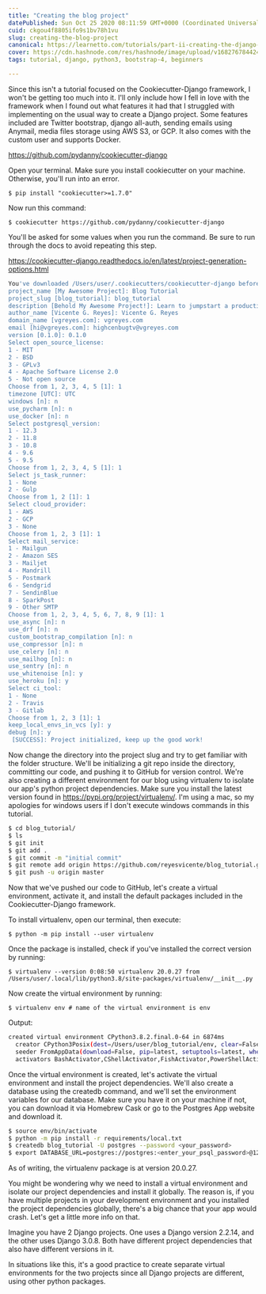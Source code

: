 ```yaml
---
title: "Creating the blog project"
datePublished: Sun Oct 25 2020 08:11:59 GMT+0000 (Coordinated Universal Time)
cuid: ckgou4f8805ifo9s1bv78h1vu
slug: creating-the-blog-project
canonical: https://learnetto.com/tutorials/part-ii-creating-the-django-blog-project
cover: https://cdn.hashnode.com/res/hashnode/image/upload/v1682767844245/458ca433-e5b3-4c00-b04a-8e989de2f029.jpeg
tags: tutorial, django, python3, bootstrap-4, beginners

---
```


Since this isn't a tutorial focused on the Cookiecutter-Django framework, I won't be getting too much into it. I'll only include how I fell in love with the framework when I found out what features it had that I struggled with implementing on the usual way to create a Django project. Some features included are Twitter bootstrap, django all-auth, sending emails using Anymail, media files storage using AWS S3, or GCP. It also comes with the custom user and supports Docker.

https://github.com/pydanny/cookiecutter-django

Open your terminal. Make sure you install cookiecutter on your machine. Otherwise, you'll run into an error.

`$ pip install "cookiecutter>=1.7.0"`

Now run this command:

`$ cookiecutter https://github.com/pydanny/cookiecutter-django`

You'll be asked for some values when you run the command. Be sure to run through the docs to avoid repeating this step.

https://cookiecutter-django.readthedocs.io/en/latest/project-generation-options.html

```bash
You've downloaded /Users/user/.cookiecutters/cookiecutter-django before. Is it okay to delete and re-download it? [yes]: yes
project_name [My Awesome Project]: Blog Tutorial
project_slug [blog_tutorial]: blog_tutorial
description [Behold My Awesome Project!]: Learn to jumpstart a production-ready blog using the Cookiecutter-Django framework and how to deploy it to Heroku
author_name [Vicente G. Reyes]: Vicente G. Reyes
domain_name [vgreyes.com]: vgreyes.com
email [hi@vgreyes.com]: highcenbugtv@vgreyes.com
version [0.1.0]: 0.1.0
Select open_source_license:
1 - MIT
2 - BSD
3 - GPLv3
4 - Apache Software License 2.0
5 - Not open source
Choose from 1, 2, 3, 4, 5 [1]: 1
timezone [UTC]: UTC
windows [n]: n
use_pycharm [n]: n
use_docker [n]: n
Select postgresql_version:
1 - 12.3
2 - 11.8
3 - 10.8
4 - 9.6
5 - 9.5
Choose from 1, 2, 3, 4, 5 [1]: 1
Select js_task_runner:
1 - None
2 - Gulp
Choose from 1, 2 [1]: 1
Select cloud_provider:
1 - AWS
2 - GCP
3 - None
Choose from 1, 2, 3 [1]: 1
Select mail_service:
1 - Mailgun
2 - Amazon SES
3 - Mailjet
4 - Mandrill
5 - Postmark
6 - Sendgrid
7 - SendinBlue
8 - SparkPost
9 - Other SMTP
Choose from 1, 2, 3, 4, 5, 6, 7, 8, 9 [1]: 1
use_async [n]: n
use_drf [n]: n
custom_bootstrap_compilation [n]: n
use_compressor [n]: n
use_celery [n]: n
use_mailhog [n]: n
use_sentry [n]: n
use_whitenoise [n]: y
use_heroku [n]: y
Select ci_tool:
1 - None
2 - Travis
3 - Gitlab
Choose from 1, 2, 3 [1]: 1
keep_local_envs_in_vcs [y]: y
debug [n]: y
 [SUCCESS]: Project initialized, keep up the good work!
```

Now change the directory into the project slug and try to get familiar with the folder structure. We'll be initializing a git repo inside the directory, committing our code, and pushing it to GitHub for version control. We're also creating a different environment for our blog using virtualenv to isolate our app's python project dependencies. Make sure you install the latest version found in https://pypi.org/project/virtualenv/. I'm using a mac, so my apologies for windows users if I don't execute windows commands in this tutorial.

```bash
$ cd blog_tutorial/
$ ls
$ git init
$ git add .
$ git commit -m "initial commit"
$ git remote add origin https://github.com/reyesvicente/blog_tutorial.git
$ git push -u origin master
```

Now that we've pushed our code to GitHub, let's create a virtual environment, activate it, and install the default packages included in the Cookiecutter-Django framework.

To install virtualenv, open our terminal, then execute:

`$ python -m pip install --user virtualenv`

Once the package is installed, check if you've installed the correct version by running:

`$ virtualenv --version 0:08:50 virtualenv 20.0.27 from /Users/user/.local/lib/python3.8/site-packages/virtualenv/__init__.py`

Now create the virtual environment by running:

`$ virtualenv env # name of the virtual environment is env`

Output:

```bash
created virtual environment CPython3.8.2.final.0-64 in 6874ms
  creator CPython3Posix(dest=/Users/user/blog_tutorial/env, clear=False, global=False)
  seeder FromAppData(download=False, pip=latest, setuptools=latest, wheel=latest, via=copy, app_data_dir=/Users/user/Library/Application Support/virtualenv/seed-app-data/v1.0.1)
  activators BashActivator,CShellActivator,FishActivator,PowerShellActivator,PythonActivator,XonshActivator
```

Once the virtual environment is created, let's activate the virtual environment and install the project dependencies. We'll also create a database using the createdb command, and we'll set the environment variables for our database. Make sure you have it on your machine if not, you can download it via Homebrew Cask or go to the Postgres App website and download it.

```bash
$ source env/bin/activate
$ python -m pip install -r requirements/local.txt
$ createdb blog_tutorial -U postgres --password <your_password>
$ export DATABASE_URL=postgres://postgres:<enter_your_psql_password>@127.0.0.1:5432/blog_tutorial
```

As of writing, the virtualenv package is at version 20.0.27.

You might be wondering why we need to install a virtual environment and isolate our project dependencies and install it globally. The reason is, if you have multiple projects in your development environment and you installed the project dependencies globally, there's a big chance that your app would crash. Let's get a little more info on that.

Imagine you have 2 Django projects. One uses a Django version 2.2.14, and the other uses Django 3.0.8. Both have different project dependencies that also have different versions in it.

In situations like this, it's a good practice to create separate virtual environments for the two projects since all Django projects are different, using other python packages.